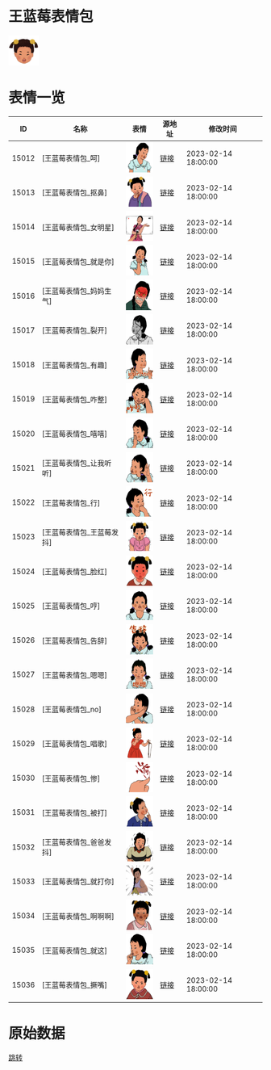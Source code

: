 # 王蓝莓表情包

<img src="./cover.png" height="60" alt="cover" />

# 表情一览

|ID|名称|表情|源地址|修改时间|
|----|----|----|----|----|
|15012|[王蓝莓表情包_呵]|<img src="./pic/015012_%5B王蓝莓表情包_呵%5D.png" height="60" alt="呵"/>|[链接](https://i0.hdslb.com/bfs/garb/84c34c3d8f60ae269fb4b1f0cb33e3114a96af7c.png)|2023-02-14 18:00:00|
|15013|[王蓝莓表情包_抠鼻]|<img src="./pic/015013_%5B王蓝莓表情包_抠鼻%5D.png" height="60" alt="抠鼻"/>|[链接](https://i0.hdslb.com/bfs/garb/759120a1609eed73d800d46e20f5827a5e49e53d.png)|2023-02-14 18:00:00|
|15014|[王蓝莓表情包_女明星]|<img src="./pic/015014_%5B王蓝莓表情包_女明星%5D.png" height="60" alt="女明星"/>|[链接](https://i0.hdslb.com/bfs/garb/3ffc261fc497fb637d9bdaf812a39cbcdfa5fff9.png)|2023-02-14 18:00:00|
|15015|[王蓝莓表情包_就是你]|<img src="./pic/015015_%5B王蓝莓表情包_就是你%5D.png" height="60" alt="就是你"/>|[链接](https://i0.hdslb.com/bfs/garb/b6638dd3a47015c5feac4c4d2a4a0b0c33643ce5.png)|2023-02-14 18:00:00|
|15016|[王蓝莓表情包_妈妈生气]|<img src="./pic/015016_%5B王蓝莓表情包_妈妈生气%5D.png" height="60" alt="妈妈生气"/>|[链接](https://i0.hdslb.com/bfs/garb/56c8f95ae9a9d276a4f7cbfad928e8526b79383b.png)|2023-02-14 18:00:00|
|15017|[王蓝莓表情包_裂开]|<img src="./pic/015017_%5B王蓝莓表情包_裂开%5D.png" height="60" alt="裂开"/>|[链接](https://i0.hdslb.com/bfs/garb/38e278d2ad0e0e193b1f9c9844aa844e5cf1411d.png)|2023-02-14 18:00:00|
|15018|[王蓝莓表情包_有趣]|<img src="./pic/015018_%5B王蓝莓表情包_有趣%5D.png" height="60" alt="有趣"/>|[链接](https://i0.hdslb.com/bfs/garb/096cb9ce7acef02098e3c62ef3c5daf09d1f08e5.png)|2023-02-14 18:00:00|
|15019|[王蓝莓表情包_咋整]|<img src="./pic/015019_%5B王蓝莓表情包_咋整%5D.png" height="60" alt="咋整"/>|[链接](https://i0.hdslb.com/bfs/garb/b4b7ab2bfd8443bfc3c11bc18cc910885c6814e3.png)|2023-02-14 18:00:00|
|15020|[王蓝莓表情包_嘻嘻]|<img src="./pic/015020_%5B王蓝莓表情包_嘻嘻%5D.png" height="60" alt="嘻嘻"/>|[链接](https://i0.hdslb.com/bfs/garb/f6c4b1dcf6da3c5228fbe99b515c82adbbb799f4.png)|2023-02-14 18:00:00|
|15021|[王蓝莓表情包_让我听听]|<img src="./pic/015021_%5B王蓝莓表情包_让我听听%5D.png" height="60" alt="让我听听"/>|[链接](https://i0.hdslb.com/bfs/garb/d8da574e46f73007aeecf3f7b9f0cf9452fa37e1.png)|2023-02-14 18:00:00|
|15022|[王蓝莓表情包_行]|<img src="./pic/015022_%5B王蓝莓表情包_行%5D.png" height="60" alt="行"/>|[链接](https://i0.hdslb.com/bfs/garb/449498fba8e0c89be85f8f1bc8272247f55162b4.png)|2023-02-14 18:00:00|
|15023|[王蓝莓表情包_王蓝莓发抖]|<img src="./pic/015023_%5B王蓝莓表情包_王蓝莓发抖%5D.png" height="60" alt="王蓝莓发抖"/>|[链接](https://i0.hdslb.com/bfs/garb/8245bde4c8ab2eb5f8fe60be771ce673a62930a7.png)|2023-02-14 18:00:00|
|15024|[王蓝莓表情包_脸红]|<img src="./pic/015024_%5B王蓝莓表情包_脸红%5D.png" height="60" alt="脸红"/>|[链接](https://i0.hdslb.com/bfs/garb/e595294ea2c9bfdd8d19b27e9b68399743dd0a9d.png)|2023-02-14 18:00:00|
|15025|[王蓝莓表情包_哼]|<img src="./pic/015025_%5B王蓝莓表情包_哼%5D.png" height="60" alt="哼"/>|[链接](https://i0.hdslb.com/bfs/garb/558141e49e021ee7f34a2358bab987671c40fb73.png)|2023-02-14 18:00:00|
|15026|[王蓝莓表情包_告辞]|<img src="./pic/015026_%5B王蓝莓表情包_告辞%5D.png" height="60" alt="告辞"/>|[链接](https://i0.hdslb.com/bfs/garb/136d933871cbc605d14dddf99a4c63be1dddbc9c.png)|2023-02-14 18:00:00|
|15027|[王蓝莓表情包_嗯嗯]|<img src="./pic/015027_%5B王蓝莓表情包_嗯嗯%5D.png" height="60" alt="嗯嗯"/>|[链接](https://i0.hdslb.com/bfs/garb/c05ba1bddb127841b4e57709bb45795364ea4f46.png)|2023-02-14 18:00:00|
|15028|[王蓝莓表情包_no]|<img src="./pic/015028_%5B王蓝莓表情包_no%5D.png" height="60" alt="no"/>|[链接](https://i0.hdslb.com/bfs/garb/19a7cc98eea611b775e987dc02d2aa45de840d5d.png)|2023-02-14 18:00:00|
|15029|[王蓝莓表情包_唱歌]|<img src="./pic/015029_%5B王蓝莓表情包_唱歌%5D.png" height="60" alt="唱歌"/>|[链接](https://i0.hdslb.com/bfs/garb/00ddf47d60b988f5ef567a0f74a62378a8f8d4f0.png)|2023-02-14 18:00:00|
|15030|[王蓝莓表情包_惨]|<img src="./pic/015030_%5B王蓝莓表情包_惨%5D.png" height="60" alt="惨"/>|[链接](https://i0.hdslb.com/bfs/garb/02adf6cf3e4fea461031b5e5d4deccb9c877cbe4.png)|2023-02-14 18:00:00|
|15031|[王蓝莓表情包_被打]|<img src="./pic/015031_%5B王蓝莓表情包_被打%5D.png" height="60" alt="被打"/>|[链接](https://i0.hdslb.com/bfs/garb/c1ea930bf1ede0302e8708e22765acb29edb041a.png)|2023-02-14 18:00:00|
|15032|[王蓝莓表情包_爸爸发抖]|<img src="./pic/015032_%5B王蓝莓表情包_爸爸发抖%5D.png" height="60" alt="爸爸发抖"/>|[链接](https://i0.hdslb.com/bfs/garb/c7ffaf595b600f3df2c93f7badfaee94dcc96613.png)|2023-02-14 18:00:00|
|15033|[王蓝莓表情包_就打你]|<img src="./pic/015033_%5B王蓝莓表情包_就打你%5D.png" height="60" alt="就打你"/>|[链接](https://i0.hdslb.com/bfs/garb/51b68d98a79a8c7f5a4fedacde2fa53e0c4c4d1a.png)|2023-02-14 18:00:00|
|15034|[王蓝莓表情包_啊啊啊]|<img src="./pic/015034_%5B王蓝莓表情包_啊啊啊%5D.png" height="60" alt="啊啊啊"/>|[链接](https://i0.hdslb.com/bfs/garb/671df8e5b80c17c61b8bab5dca6800f421dcdadf.png)|2023-02-14 18:00:00|
|15035|[王蓝莓表情包_就这]|<img src="./pic/015035_%5B王蓝莓表情包_就这%5D.png" height="60" alt="就这"/>|[链接](https://i0.hdslb.com/bfs/garb/31b2b5851d8b5447e6ae494296d7b24d2f9caad1.png)|2023-02-14 18:00:00|
|15036|[王蓝莓表情包_撅嘴]|<img src="./pic/015036_%5B王蓝莓表情包_撅嘴%5D.png" height="60" alt="撅嘴"/>|[链接](https://i0.hdslb.com/bfs/garb/cd2a37e386ab712f2e393397f157eace61842d42.png)|2023-02-14 18:00:00|

# 原始数据

[跳转](./raw.json)

